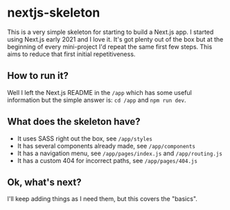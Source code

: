 # nextjs-skeleton

This is a very simple skeleton for starting to build a Next.js app. I started using Next.js early 2021 and I love it.
It's got plenty out of the box but at the beginning of every mini-project I'd repeat the same first few steps.
This aims to reduce that first initial repetitiveness.

## How to run it?

Well I left the Next.js README in the `/app` which has some useful information but the simple answer is: `cd /app` and `npm run dev`.

## What does the skeleton have?

- It uses SASS right out the box, see `/app/styles`
- It has several components already made, see `/app/components`
- It has a navigation menu, see `/app/pages/index.js` and `/app/routing.js`
- It has a custom 404 for incorrect paths, see `/app/pages/404.js`

## Ok, what's next?

I'll keep adding things as I need them, but this covers the "basics".
